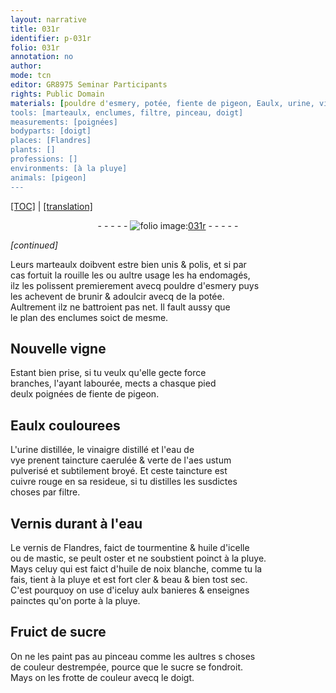 ```yaml
---
layout: narrative
title: 031r
identifier: p-031r
folio: 031r
annotation: no
author:
mode: tcn
editor: GR8975 Seminar Participants
rights: Public Domain
materials: [pouldre d'esmery, potée, fiente de pigeon, Eaulx, urine, vinaigre, eau de vye, aes ustum, cuivre rouge, Vernis, eau, vernis de Flandres, tourmentine, huile, mastic, huile de noix blanche, à la pluye, sucre]
tools: [marteaulx, enclumes, filtre, pinceau, doigt]
measurements: [poignées]
bodyparts: [doigt]
places: [Flandres]
plants: []
professions: []
environments: [à la pluye]
animals: [pigeon]
---
```


 <p><a href="{{ site.baseurl }}/normalized/">[TOC]</a> | <a href="{{ site.baseurl }}/texts/p-031r_tl/" target="_blank">[translation]</a></p><div class="folio" align="center">- - - - - <a href="http://gallica.bnf.fr/ark:/12148/btv1b10500001g/f67.item" target="_blank"><img src="https://cu-mkp.github.io/2017-workshop-edition/assets/photo-icon.png" alt="folio image: " style="display:inline-block; margin-bottom:-3px;"/>031r</a> - - - - - </div>  
 
*[continued]*
  
Leurs <span class="tl">marteaulx</span> doibvent estre bien unis & polis, et si par<br/> cas fortuit la rouille <span class="del">les</span> ou aultre usage les ha endomagés,<br/> ilz les polissent premierem<span class="exp">ent</span> avecq <span class="m">pouldre d'esmery</span> puys<br/> les achevent de brunir & adoulcir avecq de la <span class="m">potée</span>.<br/> Aultrem<span class="exp">ent</span> ilz ne battroient pas net. Il fault aussy que<br/> le plan des <span class="tl">enclumes</span> soict de mesme.
 
 
  

## Nouvelle vigne

 
Estant bien prise, si tu veulx qu'elle gecte force<br/> branches, l'ayant labourée, mects a chasque pied<br/> deulx <span class="ms">poignées</span> de <span class="m">fiente de <span class="al">pigeon</span></span>.
 
 
  

## <span class="m">Eaulx</span> coulourees

 
L'<span class="m">urine</span> distillée, le <span class="m">vinaigre</span> distillé et l'<span class="m">eau de<br/> vye</span> prenent taincture caerulée & verte de l'<span class="m">aes ustum</span><br/> pulverisé et subtilem<span class="exp">ent</span> broyé. Et ceste taincture est<br/> <span class="m">cuivre rouge</span> en sa resideue, si tu distilles les susdictes<br/> choses par <span class="tl">filtre</span>.
 
 
  

## <span class="m">Vernis</span> durant à l'<span class="m">eau</span>

 
Le <span class="m">vernis de <span class="pl">Flandres</span></span>, faict de <span class="m">tourmentine</span> & <span class="m">huile</span> d'icelle<br/> ou de <span class="m">mastic</span>, se peult oster et ne soubstient poinct <span class="env">à la pluye</span>.<br/> Mays celuy qui est faict d'<span class="m">huile de noix blanche</span>, co<span class="exp">mm</span>e tu la<br/> fais, tient <span class="env">à la pluye</span> et est fort cler & beau & bien tost sec.<br/> C'est pourquoy on use d'iceluy aulx banieres & enseignes<br/> painctes qu'on porte <span class="m">à la pluye</span>.
 
 
  

## Fruict de <span class="m">sucre</span>

 
On ne les paint pas au <span class="tl">pinceau</span> co<span class="exp">mm</span>e les aultres <span class="del">s</span> choses<br/> de couleur destrempée, pource que le <span class="m">sucre</span> se fondroit.<br/> Mays on les frotte de couleur avecq le <span class="tl"><span class="bp">doigt</span></span>.
 
 